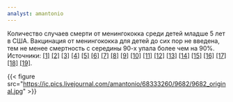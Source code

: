 ```yaml
---
analyst: amantonio
---
```


Количество случаев смерти от менингококка среди детей младше 5 лет в США. Вакцинация от менингококка для детей до сих пор не введена, тем не менее смертность с середины 90-х упала более чем на 90%.
Источники: [[1]](https://www.ncbi.nlm.nih.gov/pubmed/27378572) [[2]](https://www.ncbi.nlm.nih.gov/pubmed/26905861) [[3]](https://www.ncbi.nlm.nih.gov/pubmed/26759855) [[4]](https://www.ncbi.nlm.nih.gov/pubmed/26222597) [[5]](https://www.ncbi.nlm.nih.gov/pubmed/24979972) [[6]](https://www.ncbi.nlm.nih.gov/pubmed/24974587) [[7]](https://www.ncbi.nlm.nih.gov/pubmed/22808755) [[8]](https://www.ncbi.nlm.nih.gov/pubmed/25075874) [[9]](https://www.ncbi.nlm.nih.gov/pubmed/19788058) [[10]](https://www.ncbi.nlm.nih.gov/pubmed/18512336) [[11]](https://www.ncbi.nlm.nih.gov/pubmed/17867520) [[12]](https://www.ncbi.nlm.nih.gov/pubmed/16689256) [[13]](https://www.ncbi.nlm.nih.gov/pubmed/15587328) [[14]](https://www.ncbi.nlm.nih.gov/pubmed/14570230) [[15]](https://www.ncbi.nlm.nih.gov/pubmed/12382630) [[16]](https://www.ncbi.nlm.nih.gov/pubmed/11591077) [[17]](https://www.ncbi.nlm.nih.gov/pubmed/10934859) [[18]](https://www.ncbi.nlm.nih.gov/pubmed/10410536) [[19]](https://www.ncbi.nlm.nih.gov/pubmed/9824931).

{{< figure src="https://ic.pics.livejournal.com/amantonio/68333260/9682/9682_original.jpg" >}}
